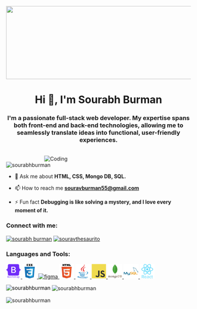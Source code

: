 <img src="https://hellofuture.orange.com/app/uploads/2021/04/home-HF_GA-1920x1080-CYBERSECU.gif" align="center" style="height:200px; width:1000px;">
<h1 align="center">Hi 👋, I'm Sourabh Burman</h1>
<h3 align="center">I'm a passionate full-stack web developer. My expertise spans both front-end and back-end technologies, allowing me to seamlessly translate ideas into functional, user-friendly experiences.</h3>
<br />
<img align="right" alt="Coding" width="400" src="https://i.pinimg.com/originals/81/17/8b/81178b47a8598f0c81c4799f2cdd4057.gif">
<p align="left"> <img src="https://komarev.com/ghpvc/?username=sourabhburman&label=Profile%20views&color=0e75b6&style=flat" alt="sourabhburman" /> </p>

- 💬 Ask me about **HTML, CSS, Mongo DB, SQL.**

- 📫 How to reach me **souravburman55@gmail.com**

- ⚡ Fun fact **Debugging is like solving a mystery, and I love every moment of it.**

<h3 align="left">Connect with me:</h3>
<p align="left">
<a href="https://linkedin.com/in/sourabh burman" target="blank"><img align="center" src="https://raw.githubusercontent.com/rahuldkjain/github-profile-readme-generator/master/src/images/icons/Social/linked-in-alt.svg" alt="sourabh burman" height="30" width="40" /></a>
<a href="https://instagram.com/souravthesaurito" target="blank"><img align="center" src="https://raw.githubusercontent.com/rahuldkjain/github-profile-readme-generator/master/src/images/icons/Social/instagram.svg" alt="souravthesaurito" height="30" width="40" /></a>
</p>

<h3 align="left">Languages and Tools:</h3>
<p align="left"> <a href="https://getbootstrap.com" target="_blank" rel="noreferrer"> <img src="https://raw.githubusercontent.com/devicons/devicon/master/icons/bootstrap/bootstrap-plain-wordmark.svg" alt="bootstrap" width="40" height="40"/> </a> <a href="https://www.w3schools.com/css/" target="_blank" rel="noreferrer"> <img src="https://raw.githubusercontent.com/devicons/devicon/master/icons/css3/css3-original-wordmark.svg" alt="css3" width="40" height="40"/> </a> <a href="https://www.figma.com/" target="_blank" rel="noreferrer"> <img src="https://www.vectorlogo.zone/logos/figma/figma-icon.svg" alt="figma" width="40" height="40"/> </a> <a href="https://www.w3.org/html/" target="_blank" rel="noreferrer"> <img src="https://raw.githubusercontent.com/devicons/devicon/master/icons/html5/html5-original-wordmark.svg" alt="html5" width="40" height="40"/> </a> <a href="https://www.java.com" target="_blank" rel="noreferrer"> <img src="https://raw.githubusercontent.com/devicons/devicon/master/icons/java/java-original.svg" alt="java" width="40" height="40"/> </a> <a href="https://developer.mozilla.org/en-US/docs/Web/JavaScript" target="_blank" rel="noreferrer"> <img src="https://raw.githubusercontent.com/devicons/devicon/master/icons/javascript/javascript-original.svg" alt="javascript" width="40" height="40"/> </a> <a href="https://www.mongodb.com/" target="_blank" rel="noreferrer"> <img src="https://raw.githubusercontent.com/devicons/devicon/master/icons/mongodb/mongodb-original-wordmark.svg" alt="mongodb" width="40" height="40"/> </a> <a href="https://www.mysql.com/" target="_blank" rel="noreferrer"> <img src="https://raw.githubusercontent.com/devicons/devicon/master/icons/mysql/mysql-original-wordmark.svg" alt="mysql" width="40" height="40"/> </a> <a href="https://reactjs.org/" target="_blank" rel="noreferrer"> <img src="https://raw.githubusercontent.com/devicons/devicon/master/icons/react/react-original-wordmark.svg" alt="react" width="40" height="40"/> </a> </p>

<p style="color:black;"><img align="left"  src="https://github-readme-stats.vercel.app/api/top-langs?username=sourabhburman&show_icons=true&locale=en&layout=compact" alt="sourabhburman" /></p>

<p>&nbsp;<img align="center" src="https://github-readme-stats.vercel.app/api?username=sourabhburman&show_icons=true&locale=en" alt="sourabhburman" /></p>

<p><img align="center" src="https://github-readme-streak-stats.herokuapp.com/?user=sourabhburman&" alt="sourabhburman" /></p>
